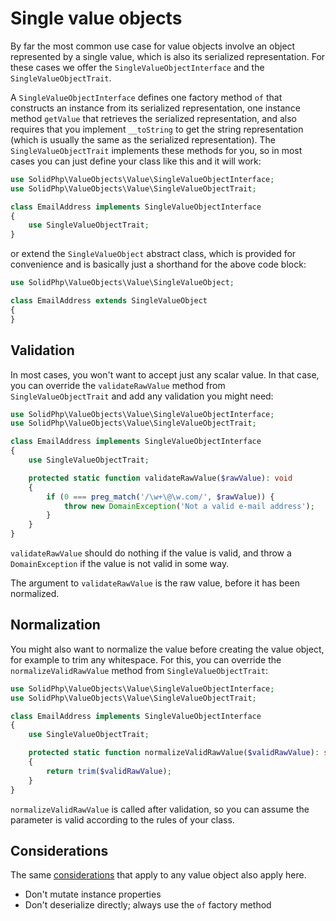 Single value objects
====================

By far the most common use case for value objects involve an object
represented by a single value, which is also its serialized representation.
For these cases we offer the `SingleValueObjectInterface` and the
`SingleValueObjectTrait`.

A `SingleValueObjectInterface` defines one factory method `of` that
constructs an instance from its serialized representation, one instance
method `getValue` that retrieves the serialized representation, and
also requires that you implement `__toString` to get the string
representation (which is usually the same as the serialized representation).
The `SingleValueObjectTrait` implements these methods for you, so in
most cases you can just define your class like this and it will work:

```php
use SolidPhp\ValueObjects\Value\SingleValueObjectInterface;
use SolidPhp\ValueObjects\Value\SingleValueObjectTrait;

class EmailAddress implements SingleValueObjectInterface
{
    use SingleValueObjectTrait;
}
```

or extend the `SingleValueObject` abstract class, which is provided for
convenience and is basically just a shorthand for the above code block:

```php
use SolidPhp\ValueObjects\Value\SingleValueObject;

class EmailAddress extends SingleValueObject
{
}
```

Validation
----------

In most cases, you won't want to accept just any scalar value. In that
case, you can override the `validateRawValue` method from `SingleValueObjectTrait` and
add any validation you might need:

```php
use SolidPhp\ValueObjects\Value\SingleValueObjectInterface;
use SolidPhp\ValueObjects\Value\SingleValueObjectTrait;

class EmailAddress implements SingleValueObjectInterface
{
    use SingleValueObjectTrait;

    protected static function validateRawValue($rawValue): void
    {
        if (0 === preg_match('/\w+\@\w.com/', $rawValue)) {
            throw new DomainException('Not a valid e-mail address');
        }
    }
}
```

`validateRawValue` should do nothing if the value is valid, and throw
a `DomainException` if the value is not valid in some way.

The argument to `validateRawValue` is the raw value, before it has been
normalized.

Normalization
-------------

You might also want to normalize the value before creating the value
object, for example to trim any whitespace. For this, you can
override the `normalizeValidRawValue` method from `SingleValueObjectTrait`:

```php
use SolidPhp\ValueObjects\Value\SingleValueObjectInterface;
use SolidPhp\ValueObjects\Value\SingleValueObjectTrait;

class EmailAddress implements SingleValueObjectInterface
{
    use SingleValueObjectTrait;

    protected static function normalizeValidRawValue($validRawValue): string 
    {
        return trim($validRawValue);
    }
}
```

`normalizeValidRawValue` is called after validation, so you can assume
the parameter is valid according to the rules of your class.

Considerations
--------------

The same [considerations](value-objects.md#considerations) that apply to any
value object also apply here.

- Don't mutate instance properties
- Don't deserialize directly; always use the `of` factory method

